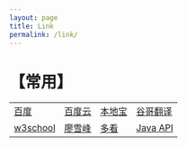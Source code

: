 ```yaml
---
layout: page
title: Link
permalink: /link/
---
```


【常用】
============
<table cellpadding=1>
  <tr><td><a href="https://www.baidu.com/" target="_blank">百度</a></td>
  <td><a href="http://yun.baidu.com/" target="_blank">百度云</a></td>
  <td><a href="http://bj.bendibao.com/" target="_blank">本地宝</a></td>
  <td><a href="http://translate.google.cn/" target="_blank">谷哥翻译</a></td>
  </tr>
  <tr><td><a href="http://www.w3school.com.cn/" target="_blank">w3school</a></td>
  <td><a href="http://www.liaoxuefeng.com/" target="_blank">廖雪峰</a></td>
  <td><a href="http://www.duokan.com/u/mybook" target="_blank">多看</a></td>
  <td><a href="http://docs.oracle.com/javase/7/docs/api/" target="_blank">Java API</a></td>
  </tr>
</table>
